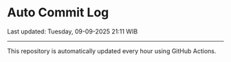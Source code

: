 # Auto Commit Log

Last updated: Tuesday, 09-09-2025 21:11 WIB

---

This repository is automatically updated every hour using GitHub Actions.
